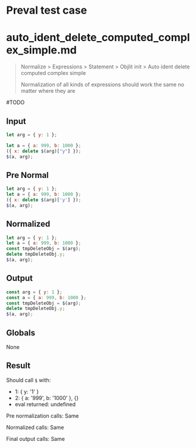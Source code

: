 # Preval test case

# auto_ident_delete_computed_complex_simple.md

> Normalize > Expressions > Statement > Objlit init > Auto ident delete computed complex simple
>
> Normalization of all kinds of expressions should work the same no matter where they are

#TODO

## Input

`````js filename=intro
let arg = { y: 1 };

let a = { a: 999, b: 1000 };
({ x: delete $(arg)["y"] });
$(a, arg);
`````

## Pre Normal

`````js filename=intro
let arg = { y: 1 };
let a = { a: 999, b: 1000 };
({ x: delete $(arg)['y'] });
$(a, arg);
`````

## Normalized

`````js filename=intro
let arg = { y: 1 };
let a = { a: 999, b: 1000 };
const tmpDeleteObj = $(arg);
delete tmpDeleteObj.y;
$(a, arg);
`````

## Output

`````js filename=intro
const arg = { y: 1 };
const a = { a: 999, b: 1000 };
const tmpDeleteObj = $(arg);
delete tmpDeleteObj.y;
$(a, arg);
`````

## Globals

None

## Result

Should call `$` with:
 - 1: { y: '1' }
 - 2: { a: '999', b: '1000' }, {}
 - eval returned: undefined

Pre normalization calls: Same

Normalized calls: Same

Final output calls: Same
